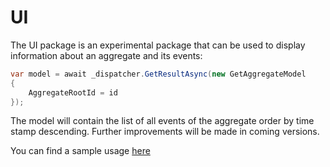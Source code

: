 # UI

The UI package is an experimental package that can be used to display information about an aggregate and its events:

```C#
var model = await _dispatcher.GetResultAsync(new GetAggregateModel
{
    AggregateRootId = id
});
```

The model will contain the list of all events of the aggregate order by time stamp descending.
Further improvements will be made in coming versions.

You can find a sample usage [here](https://github.com/lucabriguglia/Kledex/blob/master/samples/Kledex.Sample.EventSourcing/Pages/Edit.cshtml.cs)
